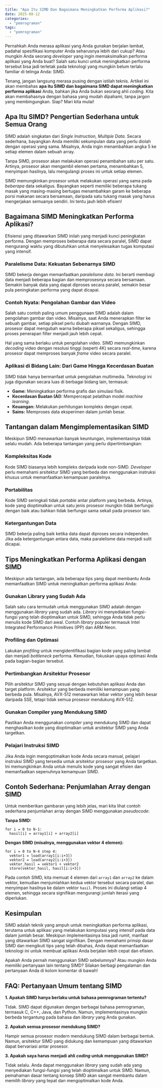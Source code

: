 ```yaml
---
title: "Apa Itu SIMD Dan Bagaimana Meningkatkan Performa Aplikasi?"
date: 2025-08-12
categories: 
  - "pemrograman"
tags: 
  - "pemrograman"
---
```


Pernahkah Anda merasa aplikasi yang Anda gunakan berjalan lambat, padahal spesifikasi komputer Anda seharusnya lebih dari cukup? Atau mungkin Anda seorang _developer_ yang ingin memaksimalkan performa aplikasi yang Anda buat? Salah satu kunci untuk meningkatkan performa tersebut bisa jadi terletak pada teknologi yang mungkin belum terlalu familiar di telinga Anda: SIMD.

Tenang, jangan langsung merasa pusing dengan istilah teknis. Artikel ini akan membahas **apa itu SIMD dan bagaimana SIMD dapat meningkatkan performa aplikasi** Anda, bahkan jika Anda bukan seorang ahli _coding_. Kita akan membahasnya dengan bahasa yang mudah dipahami, tanpa jargon yang membingungkan. Siap? Mari kita mulai!

## Apa Itu SIMD? Pengertian Sederhana untuk Semua Orang

SIMD adalah singkatan dari _Single Instruction, Multiple Data_. Secara sederhana, bayangkan Anda memiliki sekumpulan data yang perlu diolah dengan operasi yang sama. Misalnya, Anda ingin menambahkan angka 5 ke setiap elemen dalam sebuah array.

Tanpa SIMD, prosesor akan melakukan operasi penambahan satu per satu. Artinya, prosesor akan mengambil elemen pertama, menambahkan 5, menyimpan hasilnya, lalu mengulangi proses ini untuk setiap elemen.

SIMD memungkinkan prosesor untuk melakukan operasi yang sama pada _beberapa_ data sekaligus. Bayangkan seperti memiliki beberapa tukang masak yang masing-masing bertugas menambahkan garam ke beberapa porsi makanan secara bersamaan, daripada satu tukang masak yang harus mengerjakan semuanya sendiri. Ini tentu jauh lebih efisien!

## Bagaimana SIMD Meningkatkan Performa Aplikasi?

Efisiensi yang ditawarkan SIMD inilah yang menjadi kunci peningkatan performa. Dengan memproses beberapa data secara paralel, SIMD dapat mengurangi waktu yang dibutuhkan untuk menyelesaikan tugas komputasi yang intensif.

### Paralelisme Data: Kekuatan Sebenarnya SIMD

SIMD bekerja dengan memanfaatkan _paralelisme data_. Ini berarti membagi data menjadi beberapa bagian dan memprosesnya secara bersamaan. Semakin banyak data yang dapat diproses secara paralel, semakin besar pula peningkatan performa yang dapat dicapai.

### Contoh Nyata: Pengolahan Gambar dan Video

Salah satu contoh paling umum penggunaan SIMD adalah dalam pengolahan gambar dan video. Misalnya, saat Anda menerapkan filter ke sebuah gambar, setiap piksel perlu diubah warnanya. Dengan SIMD, prosesor dapat mengubah warna beberapa piksel sekaligus, sehingga proses penerapan filter menjadi jauh lebih cepat.

Hal yang sama berlaku untuk pengolahan video. SIMD memungkinkan _decoding_ video dengan resolusi tinggi (seperti 4K) secara _real-time_, karena prosesor dapat memproses banyak _frame_ video secara paralel.

### Aplikasi di Bidang Lain: Dari Game Hingga Kecerdasan Buatan

SIMD tidak hanya bermanfaat untuk pengolahan multimedia. Teknologi ini juga digunakan secara luas di berbagai bidang lain, termasuk:

- **Game:** Meningkatkan performa grafis dan simulasi fisik.
- **Kecerdasan Buatan (AI):** Mempercepat pelatihan model _machine learning_.
- **Keuangan:** Melakukan perhitungan kompleks dengan cepat.
- **Sains:** Memproses data eksperimen dalam jumlah besar.

## Tantangan dalam Mengimplementasikan SIMD

Meskipun SIMD menawarkan banyak keuntungan, implementasinya tidak selalu mudah. Ada beberapa tantangan yang perlu dipertimbangkan:

### Kompleksitas Kode

Kode SIMD biasanya lebih kompleks daripada kode non-SIMD. _Developer_ perlu memahami arsitektur SIMD yang berbeda dan menggunakan instruksi khusus untuk memanfaatkan kemampuan paralelnya.

### Portabilitas

Kode SIMD seringkali tidak _portable_ antar platform yang berbeda. Artinya, kode yang dioptimalkan untuk satu jenis prosesor mungkin tidak berfungsi dengan baik atau bahkan tidak berfungsi sama sekali pada prosesor lain.

### Ketergantungan Data

SIMD bekerja paling baik ketika data dapat diproses secara independen. Jika ada ketergantungan antara data, maka paralelisme data menjadi sulit dicapai.

## Tips Meningkatkan Performa Aplikasi dengan SIMD

Meskipun ada tantangan, ada beberapa tips yang dapat membantu Anda memanfaatkan SIMD untuk meningkatkan performa aplikasi Anda:

### Gunakan Library yang Sudah Ada

Salah satu cara termudah untuk menggunakan SIMD adalah dengan menggunakan _library_ yang sudah ada. _Library_ ini menyediakan fungsi-fungsi yang telah dioptimalkan untuk SIMD, sehingga Anda tidak perlu menulis kode SIMD dari awal. Contoh _library_ populer termasuk Intel Integrated Performance Primitives (IPP) dan ARM Neon.

### Profiling dan Optimasi

Lakukan _profiling_ untuk mengidentifikasi bagian kode yang paling lambat dan menjadi _bottleneck_ performa. Kemudian, fokuskan upaya optimasi Anda pada bagian-bagian tersebut.

### Pertimbangkan Arsitektur Prosesor

Pilih arsitektur SIMD yang sesuai dengan kebutuhan aplikasi Anda dan target platform. Arsitektur yang berbeda memiliki kemampuan yang berbeda pula. Misalnya, AVX-512 menawarkan lebar vektor yang lebih besar daripada SSE, tetapi tidak semua prosesor mendukung AVX-512.

### Gunakan Compiler yang Mendukung SIMD

Pastikan Anda menggunakan _compiler_ yang mendukung SIMD dan dapat menghasilkan kode yang dioptimalkan untuk arsitektur SIMD yang Anda targetkan.

### Pelajari Instruksi SIMD

Jika Anda ingin mengoptimalkan kode Anda secara manual, pelajari instruksi SIMD yang tersedia untuk arsitektur prosesor yang Anda targetkan. Ini memungkinkan Anda untuk menulis kode yang sangat efisien dan memanfaatkan sepenuhnya kemampuan SIMD.

## Contoh Sederhana: Penjumlahan Array dengan SIMD

Untuk memberikan gambaran yang lebih jelas, mari kita lihat contoh sederhana penjumlahan array dengan SIMD menggunakan _pseudocode_:

**Tanpa SIMD:**

```
for i = 0 to N-1:
  hasil[i] = array1[i] + array2[i]
```

**Dengan SIMD (misalnya, menggunakan vektor 4 elemen):**

```
for i = 0 to N-4 step 4:
  vektor1 = load(array1[i:i+3])
  vektor2 = load(array2[i:i+3])
  vektor_hasil = vektor1 + vektor2
  store(vektor_hasil, hasil[i:i+3])
```

Pada contoh SIMD, kita memuat 4 elemen dari `array1` dan `array2` ke dalam vektor, kemudian menjumlahkan kedua vektor tersebut secara paralel, dan menyimpan hasilnya ke dalam vektor `hasil`. Proses ini diulangi setiap 4 elemen, sehingga secara signifikan mengurangi jumlah iterasi yang diperlukan.

## Kesimpulan

SIMD adalah teknik yang ampuh untuk meningkatkan performa aplikasi, terutama untuk aplikasi yang melakukan komputasi yang intensif pada data dalam jumlah besar. Meskipun implementasinya bisa jadi rumit, manfaat yang ditawarkan SIMD sangat signifikan. Dengan memahami prinsip dasar SIMD dan mengikuti tips yang telah dibahas, Anda dapat memanfaatkan teknologi ini untuk membuat aplikasi Anda berjalan lebih cepat dan efisien.

Apakah Anda pernah menggunakan SIMD sebelumnya? Atau mungkin Anda memiliki pertanyaan lain tentang SIMD? Silakan berbagi pengalaman dan pertanyaan Anda di kolom komentar di bawah!

## FAQ: Pertanyaan Umum tentang SIMD

**1\. Apakah SIMD hanya berlaku untuk bahasa pemrograman tertentu?**

Tidak. SIMD dapat digunakan dengan berbagai bahasa pemrograman, termasuk C, C++, Java, dan Python. Namun, implementasinya mungkin berbeda tergantung pada bahasa dan _library_ yang Anda gunakan.

**2\. Apakah semua prosesor mendukung SIMD?**

Hampir semua prosesor modern mendukung SIMD dalam berbagai bentuk. Namun, arsitektur SIMD yang didukung dan kemampuan yang ditawarkan dapat bervariasi antar prosesor.

**3\. Apakah saya harus menjadi ahli _coding_ untuk menggunakan SIMD?**

Tidak selalu. Anda dapat menggunakan _library_ yang sudah ada yang menyediakan fungsi-fungsi yang telah dioptimalkan untuk SIMD. Namun, pemahaman dasar tentang konsep SIMD akan sangat membantu dalam memilih _library_ yang tepat dan mengoptimalkan kode Anda.
